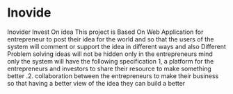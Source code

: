 # Inovide
Inovider Invest On idea This project is Based On Web Application for entrepreneur to post their idea for the world and so that the users of the system will comment or support the idea in different ways and also Different Problem solving ideas will not  be hidden only in the entrepreneurs mind only the system will have the following specification 1, a platform for the entrepreneurs and investors to share their resource to make something better .2. collaboration between the entrepreneurs to make their business so that having a better view of the idea they can build a better 

